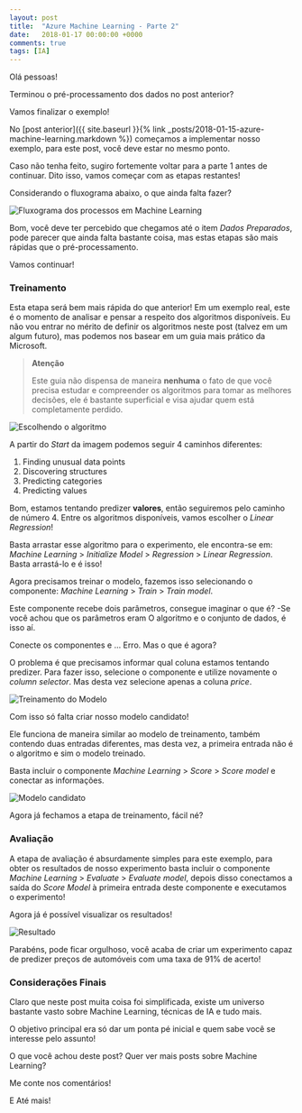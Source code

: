 ```yaml
---
layout: post
title:  "Azure Machine Learning - Parte 2"
date:   2018-01-17 00:00:00 +0000
comments: true
tags: [IA]
---
```


Olá pessoas!

Terminou o pré-processamento dos dados no post anterior?

Vamos finalizar o exemplo!
<!--more-->

No [post anterior]({{ site.baseurl }}{% link _posts/2018-01-15-azure-machine-learning.markdown %}) começamos a implementar nosso exemplo, para este post, você deve estar no mesmo ponto.

Caso não tenha feito, sugiro fortemente voltar para a parte 1 antes de continuar. Dito isso, vamos começar com as etapas restantes!

Considerando o fluxograma abaixo, o que ainda falta fazer?

![Fluxograma dos processos em Machine Learning](https://i.imgur.com/33zhCJj.png)

Bom, você deve ter percebido que chegamos até o item *Dados Preparados*, pode parecer que ainda falta bastante coisa, mas estas etapas são mais rápidas que o pré-processamento.

Vamos continuar!

### Treinamento

Esta etapa será bem mais rápida do que anterior! Em um exemplo real, este é o momento de analisar e pensar a respeito dos algoritmos disponíveis. Eu não vou entrar no mérito de definir os algoritmos neste post (talvez em um algum futuro), mas podemos nos basear em um guia mais prático da Microsoft.

> **Atenção**
>
> Este guia não dispensa de maneira **nenhuma** o fato de que você precisa estudar e compreender os algoritmos para tomar as melhores decisões, ele é bastante superficial e visa ajudar quem está completamente perdido.

![Escolhendo o algoritmo](https://i.imgur.com/SlxAV1I.png)

A partir do *Start* da imagem podemos seguir 4 caminhos diferentes:

1. Finding unusual data points
2. Discovering structures
3. Predicting categories
4. Predicting values

Bom, estamos tentando predizer **valores**, então seguiremos pelo caminho de número 4. Entre os algoritmos disponíveis, vamos escolher o *Linear Regression*!

Basta arrastar esse algoritmo para o experimento, ele encontra-se em: *Machine Learning* > *Initialize Model* > *Regression* > *Linear Regression*. Basta arrastá-lo e é isso!

Agora precisamos treinar o modelo, fazemos isso selecionando o componente: *Machine Learning* > *Train* > *Train model*.

Este componente recebe dois parâmetros, consegue imaginar o que é? -Se você achou que os parâmetros eram O algoritmo e o conjunto de dados, é isso aí.

Conecte os componentes e ... Erro. Mas o que é agora?

O problema é que precisamos informar qual coluna estamos tentando predizer. Para fazer isso, selecione o componente e utilize novamente o *column selector*. Mas desta vez selecione apenas a coluna *price*.

![Treinamento do Modelo](https://i.imgur.com/vw7st5B.jpg)

Com isso só falta criar nosso modelo candidato!

Ele funciona de maneira similar ao modelo de treinamento, também contendo duas entradas diferentes, mas desta vez, a primeira entrada não é o algoritmo e sim o modelo treinado.

Basta incluir o componente *Machine Learning* > *Score* > *Score model* e conectar as informações.

![Modelo candidato](https://i.imgur.com/q9XepoS.jpg)

Agora já fechamos a etapa de treinamento, fácil né?

### Avaliação

A etapa de avaliação é absurdamente simples para este exemplo, para obter os resultados de nosso experimento basta incluir o componente *Machine Learning* > *Evaluate* > *Evaluate model*, depois disso conectamos a saída do *Score Model* à primeira entrada deste componente e executamos o experimento!

Agora já é possível visualizar os resultados!

![Resultado](https://i.imgur.com/2h85QVI.jpg)

Parabéns, pode ficar orgulhoso, você acaba de criar um experimento capaz de predizer preços de automóveis com uma taxa de 91% de acerto!

### Considerações Finais

Claro que neste post muita coisa foi simplificada, existe um universo bastante vasto sobre Machine Learning, técnicas de IA e tudo mais.

O objetivo principal era só dar um ponta pé inicial e quem sabe você se interesse pelo assunto!

O que você achou deste post? Quer ver mais posts sobre Machine Learning?

Me conte nos comentários!

E Até mais!